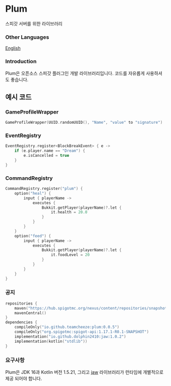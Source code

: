 # Plum
스피갓 서버를 위한 라이브러리

### Other Languages
[English](./README.md)

### Introduction
Plum은 오픈소스 스피갓 플러그인 개발 라이브러리입니다. 코드를 자유롭게 사용하셔도 좋습니다.

## 예시 코드
### GameProfileWrapper
```kotlin
GameProfileWrapper(UUID.randomUUID(), "Name", "value" to "signature")
```
### EventRegistry
```kotlin
EventRegistry.register<BlockBreakEvent> { e ->
    if (e.player.name == "Dream") {
        e.isCancelled = true
    }
}
```

### CommandRegistry
```kotlin
CommandRegistry.register("plum") {
    option("heal") {
        input { playerName ->
            executes {
                Bukkit.getPlayer(playerName)?.let {
                    it.health = 20.0
                }
            }
        }
    }
    option("feed") {
        input { playerName ->
            executes {
                Bukkit.getPlayer(playerName)?.let {
                    it.foodLevel = 20
                }
            }
        }
    }
}
```

### 공지

```kotlin
repositories {
    maven("https://hub.spigotmc.org/nexus/content/repositories/snapshots/")
    mavenCentral()
}
dependencies {
    compileOnly("io.github.teamcheeze:plum:0.0.5")
    compileOnly("org.spigotmc:spigot-api:1.17.1-R0.1-SNAPSHOT")
    implementation("io.github.dolphin2410:jaw:1.0.2")
    implementation(kotlin("stdlib"))
}
```

### 요구사항
Plum은 JDK 16과 Kotlin 버전 1.5.21, 그리고 [jaw](https://github.com/TeamCheeze/jaw) 라이브러리가 런타임에 개별적으로 제공 되어야 합니다.